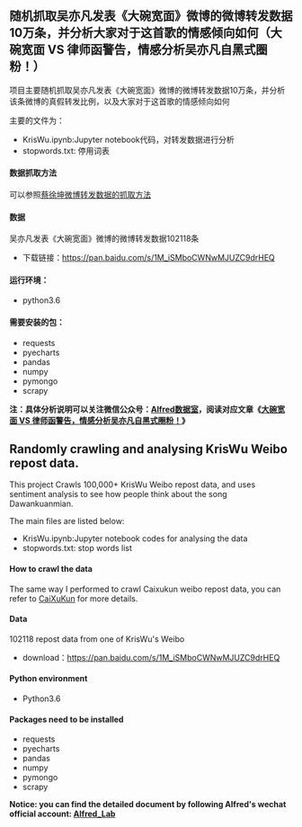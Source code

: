 ## 随机抓取吴亦凡发表《大碗宽面》微博的微博转发数据10万条，并分析大家对于这首歌的情感倾向如何（大碗宽面 VS 律师函警告，情感分析吴亦凡自黑式圈粉！）

项目主要随机抓取吴亦凡发表《大碗宽面》微博的微博转发数据10万条，并分析该条微博的真假转发比例，以及大家对于这首歌的情感倾向如何


主要的文件为：
- KrisWu.ipynb:Jupyter notebook代码，对转发数据进行分析
- stopwords.txt: 停用词表

#### 数据抓取方法
可以参照[蔡徐坤微博转发数据的抓取方法](https://github.com/Alfred1984/interesting-python/tree/master/CaiXuKun)

#### 数据
吴亦凡发表《大碗宽面》微博的微博转发数据102118条
- 下载链接：https://pan.baidu.com/s/1M_iSMboCWNwMJUZC9drHEQ

#### 运行环境：
- python3.6

#### 需要安装的包：
- requests
- pyecharts
- pandas
- numpy
- pymongo
- scrapy

**注：具体分析说明可以关注微信公众号：[Alfred数据室](https://wx1.sinaimg.cn/mw690/007yVcwsgy1g03lo67ikoj30u00f0ta0.jpg)，阅读对应文章《[大碗宽面 VS 律师函警告，情感分析吴亦凡自黑式圈粉！](https://mp.weixin.qq.com/s/Neh3asFZAtcIzywwXstBYQ)》**


## Randomly crawling and analysing KrisWu Weibo repost data.

This project Crawls 100,000+ KrisWu Weibo repost data, and uses sentiment analysis to see how people think about the song Dawankuanmian.

The main files are listed below:
- KrisWu.ipynb:Jupyter notebook codes for analysing the data
- stopwords.txt: stop words list

#### How to crawl the data
The same way I performed to crawl Caixukun weibo repost data, you can refer to [CaiXuKun](https://github.com/Alfred1984/interesting-python/tree/master/CaiXuKun) for more details.

#### Data
102118 repost data from one of KrisWu's Weibo
- download：https://pan.baidu.com/s/1M_iSMboCWNwMJUZC9drHEQ

#### Python environment
- Python3.6

#### Packages need to be installed
- requests
- pyecharts
- pandas
- numpy
- pymongo
- scrapy

**Notice: you can find the detailed document by following Alfred's wechat official account: [Alfred_Lab](https://wx1.sinaimg.cn/mw690/007yVcwsgy1g03lo67ikoj30u00f0ta0.jpg)**
